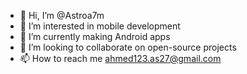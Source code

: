 - 👋 Hi, I’m @Astroa7m
- 👀 I’m interested in mobile development 
- 🌱 I’m currently making Android apps
- 💞️ I’m looking to collaborate on open-source projects
- 📫 How to reach me ahmed123.as27@gmail.com

<!---
Astroa7m/Astroa7m is a ✨ special ✨ repository because its `README.md` (this file) appears on your GitHub profile.
You can click the Preview link to take a look at your changes.
--->

